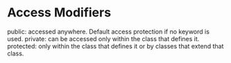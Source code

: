 # Access Modifiers
public: accessed anywhere. Default access protection if no keyword is used.
private: can be accessed only within the class that defines it.
protected: only within the class that defines it or by classes that extend that class.
